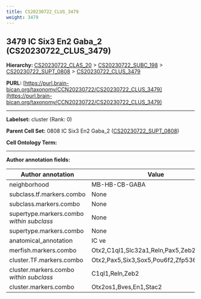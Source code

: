 ```yaml
---
title: CS20230722_CLUS_3479
weight: 3479
---
```

## 3479 IC Six3 En2 Gaba_2 (CS20230722_CLUS_3479)
<b>Hierarchy: </b>
[CS20230722_CLAS_20](../CS20230722_CLAS_20) >
[CS20230722_SUBC_198](../CS20230722_SUBC_198) >
[CS20230722_SUPT_0808](../CS20230722_SUPT_0808) >
[CS20230722_CLUS_3479](../CS20230722_CLUS_3479)

**PURL:** [https://purl.brain-bican.org/taxonomy/CCN20230722/CS20230722_CLUS_3479](https://purl.brain-bican.org/taxonomy/CCN20230722/CS20230722_CLUS_3479)

---


**Labelset:** cluster (Rank: 0)

**Parent Cell Set:** 0808 IC Six3 En2 Gaba_2 ([CS20230722_SUPT_0808](../CS20230722_SUPT_0808))



**Cell Ontology Term:** 

[MARKER GENES.]: #


---

[TRANSFERRED ANNOTATIONS.]: #


[AUTHOR ANNOTATION FIELDS.]: #


**Author annotation fields:**

| Author annotation | Value |
|-------------------|-------|
|neighborhood|MB-HB-CB-GABA|
|subclass.tf.markers.combo|None|
|subclass.markers.combo|None|
|supertype.markers.combo _within subclass_|None|
|supertype.markers.combo|None|
|anatomical_annotation|IC ve|
|merfish.markers.combo|Otx2,C1ql1,Slc32a1,Reln,Pax5,Zeb2,Sema5a|
|cluster.TF.markers.combo|Otx2,Pax5,Six3,Sox5,Pou6f2,Zfp536|
|cluster.markers.combo _within subclass_|C1ql1,Reln,Zeb2|
|cluster.markers.combo|Otx2os1,Bves,En1,Stac2|
